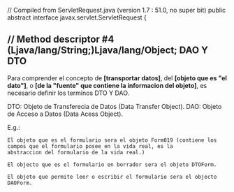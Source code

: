 // Compiled from ServletRequest.java (version 1.7 : 51.0, no super bit)
public abstract interface javax.servlet.ServletRequest {
  
  // Method descriptor #4 (Ljava/lang/String;)Ljava/lang/Object;
DAO Y DTO
----------------------------

Para comprender el concepto de **[transportar datos]**, del **[objeto que es "el dato"]**, o **[de la "fuente" que contiene la informacion del objeto]**, es necesario definir los terminos DTO Y DAO.

  DTO: Objeto de Transferecia de Datos (Data Transfer Object).
  DAO: Objeto de Acceso a Datos (Data Acess Object).

  E.g.:

    El objeto que es el formulario sera el objeto Form019 (contiene los campos que el formulario posee en la vida real, es la
    abstraccion del formulario de la vida real.)

    El objecto que es el formulario en borrador sera el objeto DTOForm.

    El objeto que permite leer o escribir el formulario sera el objecto DAOForm.